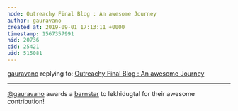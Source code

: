 ```yaml
---
node: Outreachy Final Blog : An awesome Journey
author: gauravano
created_at: 2019-09-01 17:13:11 +0000
timestamp: 1567357991
nid: 20736
cid: 25421
uid: 515081
---
```




[gauravano](../profile/gauravano) replying to: [Outreachy Final Blog : An awesome Journey](../notes/lekhidugtal/08-31-2019/outreachy-final-blog)

----
[@gauravano](/profile/gauravano) awards a <a href="//publiclab.org/wiki/barnstars">barnstar</a> to lekhidugtal for their awesome contribution!